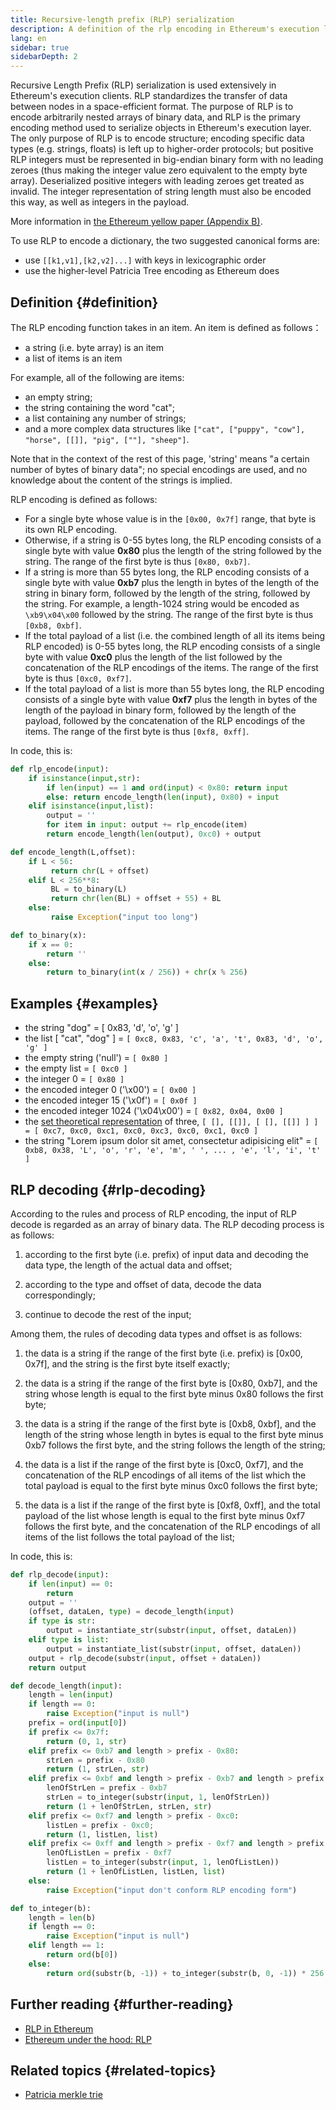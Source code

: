 ```yaml
---
title: Recursive-length prefix (RLP) serialization
description: A definition of the rlp encoding in Ethereum's execution layer.
lang: en
sidebar: true
sidebarDepth: 2
---
```


Recursive Length Prefix (RLP) serialization is used extensively in Ethereum's execution clients. RLP standardizes the transfer of data between nodes in a space-efficient format. The purpose of RLP is to encode arbitrarily nested arrays of binary data, and RLP is the primary encoding method used to serialize objects in Ethereum's execution layer. The only purpose of RLP is to encode structure; encoding specific data types (e.g. strings, floats) is left up to higher-order protocols; but positive RLP integers must be represented in big-endian binary form with no leading zeroes (thus making the integer value zero equivalent to the empty byte array). Deserialized positive integers with leading zeroes get treated as invalid. The integer representation of string length must also be encoded this way, as well as integers in the payload.

More information in [the Ethereum yellow paper (Appendix B)](https://ethereum.github.io/yellowpaper/paper.pdf#page=19).

To use RLP to encode a dictionary, the two suggested canonical forms are:

- use `[[k1,v1],[k2,v2]...]` with keys in lexicographic order
- use the higher-level Patricia Tree encoding as Ethereum does

## Definition {#definition}

The RLP encoding function takes in an item. An item is defined as follows：

- a string (i.e. byte array) is an item
- a list of items is an item

For example, all of the following are items:

- an empty string;
- the string containing the word "cat";
- a list containing any number of strings;
- and a more complex data structures like `["cat", ["puppy", "cow"], "horse", [[]], "pig", [""], "sheep"]`.

Note that in the context of the rest of this page, 'string' means "a certain number of bytes of binary data"; no special encodings are used, and no knowledge about the content of the strings is implied.

RLP encoding is defined as follows:

- For a single byte whose value is in the `[0x00, 0x7f]` range, that byte is its own RLP encoding.
- Otherwise, if a string is 0-55 bytes long, the RLP encoding consists of a single byte with value **0x80** plus the length of the string followed by the string. The range of the first byte is thus `[0x80, 0xb7]`.
- If a string is more than 55 bytes long, the RLP encoding consists of a single byte with value **0xb7** plus the length in bytes of the length of the string in binary form, followed by the length of the string, followed by the string. For example, a length-1024 string would be encoded as `\xb9\x04\x00` followed by the string. The range of the first byte is thus `[0xb8, 0xbf]`.
- If the total payload of a list (i.e. the combined length of all its items being RLP encoded) is 0-55 bytes long, the RLP encoding consists of a single byte with value **0xc0** plus the length of the list followed by the concatenation of the RLP encodings of the items. The range of the first byte is thus `[0xc0, 0xf7]`.
- If the total payload of a list is more than 55 bytes long, the RLP encoding consists of a single byte with value **0xf7** plus the length in bytes of the length of the payload in binary form, followed by the length of the payload, followed by the concatenation of the RLP encodings of the items. The range of the first byte is thus `[0xf8, 0xff]`.

In code, this is:

```python
def rlp_encode(input):
    if isinstance(input,str):
        if len(input) == 1 and ord(input) < 0x80: return input
        else: return encode_length(len(input), 0x80) + input
    elif isinstance(input,list):
        output = ''
        for item in input: output += rlp_encode(item)
        return encode_length(len(output), 0xc0) + output

def encode_length(L,offset):
    if L < 56:
         return chr(L + offset)
    elif L < 256**8:
         BL = to_binary(L)
         return chr(len(BL) + offset + 55) + BL
    else:
         raise Exception("input too long")

def to_binary(x):
    if x == 0:
        return ''
    else:
        return to_binary(int(x / 256)) + chr(x % 256)
```

## Examples {#examples}

- the string "dog" = [ 0x83, 'd', 'o', 'g' ]
- the list [ "cat", "dog" ] = `[ 0xc8, 0x83, 'c', 'a', 't', 0x83, 'd', 'o', 'g' ]`
- the empty string ('null') = `[ 0x80 ]`
- the empty list = `[ 0xc0 ]`
- the integer 0 = `[ 0x80 ]`
- the encoded integer 0 ('\\x00') = `[ 0x00 ]`
- the encoded integer 15 ('\\x0f') = `[ 0x0f ]`
- the encoded integer 1024 ('\\x04\\x00') = `[ 0x82, 0x04, 0x00 ]`
- the [set theoretical representation](http://en.wikipedia.org/wiki/Set-theoretic_definition_of_natural_numbers) of three, `[ [], [[]], [ [], [[]] ] ] = [ 0xc7, 0xc0, 0xc1, 0xc0, 0xc3, 0xc0, 0xc1, 0xc0 ]`
- the string "Lorem ipsum dolor sit amet, consectetur adipisicing elit" = `[ 0xb8, 0x38, 'L', 'o', 'r', 'e', 'm', ' ', ... , 'e', 'l', 'i', 't' ]`

## RLP decoding {#rlp-decoding}

According to the rules and process of RLP encoding, the input of RLP decode is regarded as an array of binary data. The RLP decoding process is as follows:

1.  according to the first byte (i.e. prefix) of input data and decoding the data type, the length of the actual data and offset;

2.  according to the type and offset of data, decode the data correspondingly;

3.  continue to decode the rest of the input;

Among them, the rules of decoding data types and offset is as follows:

1.  the data is a string if the range of the first byte (i.e. prefix) is [0x00, 0x7f], and the string is the first byte itself exactly;

2.  the data is a string if the range of the first byte is [0x80, 0xb7], and the string whose length is equal to the first byte minus 0x80 follows the first byte;

3.  the data is a string if the range of the first byte is [0xb8, 0xbf], and the length of the string whose length in bytes is equal to the first byte minus 0xb7 follows the first byte, and the string follows the length of the string;

4.  the data is a list if the range of the first byte is [0xc0, 0xf7], and the concatenation of the RLP encodings of all items of the list which the total payload is equal to the first byte minus 0xc0 follows the first byte;

5.  the data is a list if the range of the first byte is [0xf8, 0xff], and the total payload of the list whose length is equal to the first byte minus 0xf7 follows the first byte, and the concatenation of the RLP encodings of all items of the list follows the total payload of the list;

In code, this is:

```python
def rlp_decode(input):
    if len(input) == 0:
        return
    output = ''
    (offset, dataLen, type) = decode_length(input)
    if type is str:
        output = instantiate_str(substr(input, offset, dataLen))
    elif type is list:
        output = instantiate_list(substr(input, offset, dataLen))
    output + rlp_decode(substr(input, offset + dataLen))
    return output

def decode_length(input):
    length = len(input)
    if length == 0:
        raise Exception("input is null")
    prefix = ord(input[0])
    if prefix <= 0x7f:
        return (0, 1, str)
    elif prefix <= 0xb7 and length > prefix - 0x80:
        strLen = prefix - 0x80
        return (1, strLen, str)
    elif prefix <= 0xbf and length > prefix - 0xb7 and length > prefix - 0xb7 + to_integer(substr(input, 1, prefix - 0xb7)):
        lenOfStrLen = prefix - 0xb7
        strLen = to_integer(substr(input, 1, lenOfStrLen))
        return (1 + lenOfStrLen, strLen, str)
    elif prefix <= 0xf7 and length > prefix - 0xc0:
        listLen = prefix - 0xc0;
        return (1, listLen, list)
    elif prefix <= 0xff and length > prefix - 0xf7 and length > prefix - 0xf7 + to_integer(substr(input, 1, prefix - 0xf7)):
        lenOfListLen = prefix - 0xf7
        listLen = to_integer(substr(input, 1, lenOfListLen))
        return (1 + lenOfListLen, listLen, list)
    else:
        raise Exception("input don't conform RLP encoding form")

def to_integer(b):
    length = len(b)
    if length == 0:
        raise Exception("input is null")
    elif length == 1:
        return ord(b[0])
    else:
        return ord(substr(b, -1)) + to_integer(substr(b, 0, -1)) * 256
```

## Further reading {#further-reading}

- [RLP in Ethereum](https://medium.com/coinmonks/data-structure-in-ethereum-episode-1-recursive-length-prefix-rlp-encoding-decoding-d1016832f919)
- [Ethereum under the hood: RLP](https://medium.com/coinmonks/ethereum-under-the-hood-part-3-rlp-decoding-df236dc13e58)

## Related topics {#related-topics}

- [Patricia merkle trie](/developers/docs/data-structures-and-encoding/patricia-merkle-tries)
